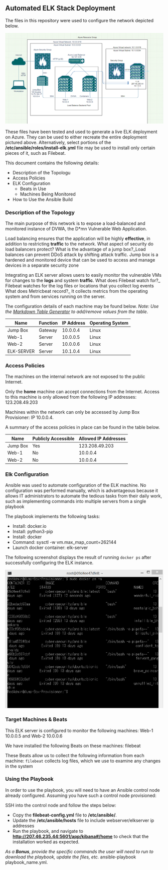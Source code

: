 ## Automated ELK Stack Deployment

The files in this repository were used to configure the network depicted below.

![Link Name](Diagrams/final_network.png)

These files have been tested and used to generate a live ELK deployment on Azure. They can be used to either recreate the entire deployment pictured above. Alternatively, select portions of the __/etc/ansible/roles/install-elk.yml__ file may be used to install only certain pieces of it, such as Filebeat.


This document contains the following details:
- Description of the Topologu
- Access Policies
- ELK Configuration
  - Beats in Use
  - Machines Being Monitored
- How to Use the Ansible Build


### Description of the Topology

The main purpose of this network is to expose a load-balanced and monitored instance of DVWA, the D*mn Vulnerable Web Application.

Load balancing ensures that the application will be highly __effective__, in addition to restricting __traffic__ to the network.
What aspect of security do load balancers protect? What is the advantage of a jump box?_Load balances can prevent DDoS attack by shifting attack traffic. Jump box is a hardened and monitored device that can be used to access and manage devices in a separate security zone

Integrating an ELK server allows users to easily monitor the vulnerable VMs for changes to the __logs__ and system __traffic__.
What does Filebeat watch for?_ Filebeat watches for the log files or locations that you collect log events
What does Metricbeat record?_ It collects metrics from the operating system and from services running on the server.

The configuration details of each machine may be found below.
_Note: Use the [Markdown Table Generator](http://www.tablesgenerator.com/markdown_tables) to add/remove values from the table_.

| Name       | Function | IP Address | Operating System |
|------------|----------|------------|------------------|
| Jump Box   | Gateway  | 10.0.0.4   | Linux            |
| Web-1      | Server   | 10.0.0.5   | Linux            |
| Web-2      | Server   | 10.0.0.6   | Linux            |
| ELK-SERVER | Server   | 10.1.0.4   | Linux            |


### Access Policies

The machines on the internal network are not exposed to the public Internet. 

Only the __home__ machine can accept connections from the Internet. Access to this machine is only allowed from the following IP addresses: 123.208.49.203

Machines within the network can only be accessed by Jump Box Provisioner: IP 10.0.0.4.

A summary of the access policies in place can be found in the table below.

| Name     | Publicly Accessible | Allowed IP Addresses |
|----------|---------------------|----------------------|
| Jump Box | Yes                 | 123.208.49.203       |
| Web-1    | No                  | 10.0.0.4             |
| Web-2    | No                  | 10.0.0.4             |

### Elk Configuration

Ansible was used to automate configuration of the ELK machine. No configuration was performed manually, which is advantageous because it allows IT administrators to automate the tedious tasks from their daily work, such as implementing commands into multiple servers from a single playbook

The playbook implements the following tasks:

- Install: docker.io
- Install: python3-pip
- Install: docker
- Command: sysctl -w vm.max_map_count=262144
- Launch docker container: elk-server

The following screenshot displays the result of running `docker ps` after successfully configuring the ELK instance.

![TODO: Update the path with the name of your screenshot of docker ps output](Diagrams/docker_ps_output.png)

### Target Machines & Beats
This ELK server is configured to monitor the following machines:
Web-1 10.0.0.5 and Web-2 10.0.0.6

We have installed the following Beats on these machines:
filebeat

These Beats allow us to collect the following information from each machine:
`filebeat` collects log files, which we use to examine any changes in the system

### Using the Playbook
In order to use the playbook, you will need to have an Ansible control node already configured. Assuming you have such a control node provisioned: 

SSH into the control node and follow the steps below:
- Copy the __filebeat-config.yml__ file to __/etc/ansible/__.
- Update the __/etc/ansible/hosts__ file to include webserver/elkserver ip addresses
- Run the playbook, and navigate to __http://207.46.235.44:5601/app/kibana#/home__ to check that the installation worked as expected.


_As a **Bonus**, provide the specific commands the user will need to run to download the playbook, update the files, etc._ ansible-playbook playbook_name.yml.
